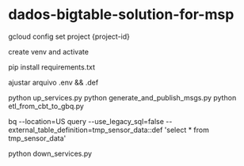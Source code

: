 # dados-bigtable-solution-for-msp

gcloud config set project {project-id}

create venv and activate

pip install requirements.txt

ajustar arquivo .env && .def

python up_services.py
python generate_and_publish_msgs.py
python etl_from_cbt_to_gbq.py

bq --location=US query --use_legacy_sql=false --external_table_definition=tmp_sensor_data::def 'select * from tmp_sensor_data'

python down_services.py
